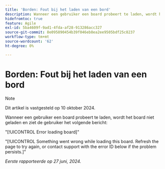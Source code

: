 ```yaml
---
title: 'Borden: Fout bij het laden van een bord'
description: Wanneer een gebruiker een board probeert te laden, wordt het board niet geladen en ziet de gebruiker een foutbericht.
hidefromtoc: true
feature: Agile
exl-id: 5ba4609f-9ad1-4fda-af28-913286acc327
source-git-commit: 8e095890454b39f046eb8ea2ee9505bdf25c8237
workflow-type: tm+mt
source-wordcount: '62'
ht-degree: 0%

---
```


# Borden: Fout bij het laden van een bord

>[!NOTE]
>
>Dit artikel is vastgesteld op 10 oktober 2024.

Wanneer een gebruiker een board probeert te laden, wordt het board niet geladen en ziet de gebruiker het volgende bericht:

&quot;[!UICONTROL Error loading board]&quot;

&quot;[!UICONTROL Something went wrong while loading this board. Refresh the page to try again, or contact support with the error ID below if the problem persists.]&quot;

_Eerste rapporteerde op 27 juni, 2024._
